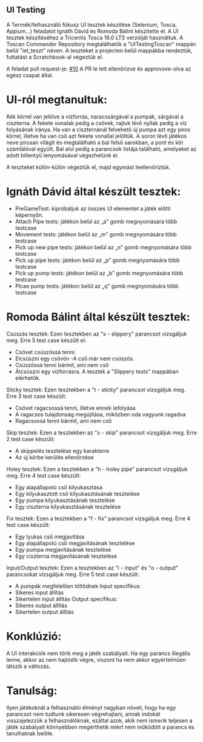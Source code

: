 ﻿## UI Testing

A Termék/felhasználó fókusz UI tesztek készítése (Selenium, Tosca, Appium...) feladatot Ignáth Dávid és Romoda Bálint készítette el.
A UI tesztek készítéséhez a Tricentis Tosca 16.0 LTS verzióját használtuk. A Toscan Commander Repository megtalálhatók a "UITestingToscan" mappán belül "iet\_teszt" néven. A teszteket a projecten belül mappákba rendeztük, futtatást a Scratchbook-al végeztük el.

A feladat pull request-je: [#10](https://github.com/BME-MIT-IET/iet-hf-2024-asd/pull/10)
A PR le lett ellenőrizve és approvove-olva az egész csapat által.

# UI-ról megtanultuk:
Kék körrel van jelölve a vízforrás, naracssárgával a pumpák, sárgával a ciszterna. A fekete vonalak pedig a csövek, rajtuk lévő nyilak pedig a víz folyásának iránya. Ha van a ciszternánál felvehető új pumpa azt egy piros körrel, illetve ha van cső azt fekete vonallal jelöltük. A soron lévő játékos neve pirosan világít és megtalálható a bal felső sarokban, a pont és kör számlálóval együtt. Bal alul pedig a parancsok listája található, amelyeket az adott billentyű lenyomásával végezhetünk el.

A teszteket külön-külön végeztük el, majd egymást leellenőriztük.

# Ignáth Dávid által készült tesztek:

- PreGameTest: kipróbáljuk az összes UI elementet a játék előtti képernyőn.
- Attach Pipe tests: játékon belül az „a” gomb megnyomására több testcase
- Movement tests: játékon belül az „m” gomb megnyomására több testcase
- Pick up new pipe tests: játékon belül az „n” gomb megnyomására több testcase
- Pick up pipe tests: játékon belül az „p” gomb megnyomására több testcase
- Pick up pump tests: játékon belül az „b” gomb megnyomására több testcase
- Plcae pump tests: játékon belül az „q” gomb megnyomására több testcase

# Romoda Bálint által készült tesztek:

Csúszás tesztek:
Ezen tesztekben az "s - slippery" parancsot vizsgáljuk meg.
Erre 5 test case készült el:

- Csövet csúszóssá tenni.
- Elcsúszni egy csövön
  -A cső már nem csúszós.
- Csúszóssá tenni bármit, ami nem cső
- Átcsúszni egy vízforrásra.
  A tesztek a "Slippery tests" mappában elérhetők.

Sticky tesztek:
Ezen tesztekben a "t - sticky" parancsot vizsgáljuk meg.
Erre 3 test case készült:

- Csövet ragacsossá tenni, illetve ennek lefolyása
- A ragacsos tulajdonság megújítása, miközben oda vagyunk ragadva
- Ragacsossá tenni bármit, ami nem cső

Skip tesztek:
Ezen a tesztekben az "x - skip" parancsot vizsgáljuk meg.
Erre 2 test case készült:

- A skippelés tesztelése egy karakterre
- Az új körbe kerülés ellenőrzése

Holey tesztek:
Ezen a tesztekben a "h - holey pipe" parancsot vizsgáljuk meg.
Erre 4 test case készült:

- Egy alapállapotú cső kilyukasztása
- Egy kilyukasztott cső kilyukasztásának tesztelése
- Egy pumpa kilyukasztásának tesztelése
- Egy ciszterna kilyukasztásának tesztelése

Fix tesztek:
Ezen a tesztekben a "f - fix" parancsot vizsgáljuk meg.
Erre 4 test case készült:

- Egy lyukas cső megjavítása
- Egy alapállapotú cső megjavításának tesztelése
- Egy pumpa megjavításának tesztelése
- Egy ciszterna megjavításának tesztelése

Input/Output tesztek:
Ezen a tesztekben az "i - input" és "o - output" parancsokat vizsgáljuk meg.
Erre 5 test case készült:

- A pumpák megfelelően töltődnek
  Input specifikus:
- Sikeres input állítás
- Sikertelen input állítás
  Output specifikus:
- Sikeres output állítás
- Sikertelen output állítás

# Konklúzió:
A UI interakciók nem törik meg a játék szabályait. Ha egy parancs illegális lenne, akkor az nem hajtódik végre, viszont ha nem akkor egyértelműen látszik a változás.

# Tanulság:
Ilyen játékoknál a felhasználói élményt nagyban növeli, hogy ha egy parancsot nem tudtunk sikeresen végrehajtani, annak indokát visszajelezzük a felhasználóknak, ezáltal azok, akik nem ismerik teljesen a játék szabályait könnyebben megérthetik miért nem működött a parancs és tanulhatnak belőle.

